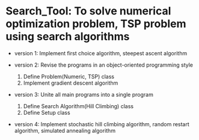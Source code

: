 # Search_Tool: To solve numerical optimization problem, TSP problem using search algorithms

+ version 1: Implement first choice algorithm, steepest ascent algorithm

+ version 2: Revise the programs in an object-oriented programming style
  1. Define Problem(Numeric, TSP) class
  2. Implement gradient descent algorithm

+ version 3: Unite all main programs into a single program
  1. Define Search Algorithm(Hill Climbing) class
  2. Define Setup class

+ version 4: Implement stochastic hill climbing algorithm, random restart algorithm, simulated annealing algorithm

